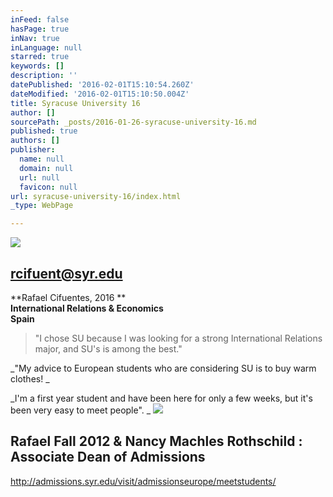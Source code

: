 ```yaml
---
inFeed: false
hasPage: true
inNav: true
inLanguage: null
starred: true
keywords: []
description: ''
datePublished: '2016-02-01T15:10:54.260Z'
dateModified: '2016-02-01T15:10:50.004Z'
title: Syracuse University 16
author: []
sourcePath: _posts/2016-01-26-syracuse-university-16.md
published: true
authors: []
publisher:
  name: null
  domain: null
  url: null
  favicon: null
url: syracuse-university-16/index.html
_type: WebPage

---
```

![](https://the-grid-user-content.s3-us-west-2.amazonaws.com/2d32ce31-5375-49af-917c-96f90a256b37.jpg)

## 

## rcifuent@syr.edu

**Rafael Cifuentes, 2016 **  
**International Relations & Economics**  
**Spain**

> "I chose SU because I was looking for a strong International Relations major, and SU's is among the best." 

_"My advice to European students who are considering SU is to buy warm clothes! _

_I'm a first year student and have been here for only a few weeks, but it's been very easy to meet people". _
![](https://the-grid-user-content.s3-us-west-2.amazonaws.com/e380824f-5a57-4b41-b0dd-6132121a67ae.jpg)

## Rafael Fall 2012 & Nancy Machles Rothschild : Associate Dean of Admissions

http://admissions.syr.edu/visit/admissionseurope/meetstudents/